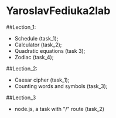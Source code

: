 # YaroslavFediuka2lab
  
##Lection_1: 
- Schedule (task_1);
- Calculator (task_2);
- Quadratic equations (task 3);
- Zodiac (task_4);

##Lection_2:
- Caesar cipher (task_1);
- Counting words and symbols (task_3);

##Lection_3
- node.js, a task with "/" route (task_2)

